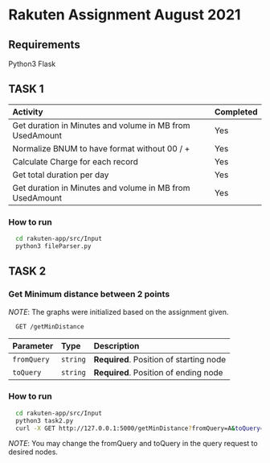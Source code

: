 
# Rakuten Assignment August 2021


## Requirements 

Python3
Flask

## TASK 1

| Activity | Completed     |
| :-------- | :------- |
| Get duration in Minutes and volume in MB from UsedAmount| Yes | 
| Normalize BNUM to have format without 00 / + | Yes | 
| Calculate Charge for each record | Yes | 
| Get total duration per day | Yes | 
| Get duration in Minutes and volume in MB from UsedAmount| Yes | 


### How to run
```bash
  cd rakuten-app/src/Input
  python3 fileParser.py
```

## TASK 2 

### Get Minimum distance between 2 points

*NOTE*: The graphs were initialized based on the assignment given.

```http
  GET /getMinDistance
```
| Parameter | Type     | Description                       |
| :-------- | :------- | :-------------------------------- |
| `fromQuery`      | `string` | **Required**. Position of starting node |
| `toQuery`      | `string` | **Required**. Position of ending node |


  ### How to run
```bash
  cd rakuten-app/src/Input
  python3 task2.py
  curl -X GET http://127.0.0.1:5000/getMinDistance?fromQuery=A&toQuery=B
```

*NOTE*: You may change the fromQuery and toQuery in the query request to desired nodes.


    